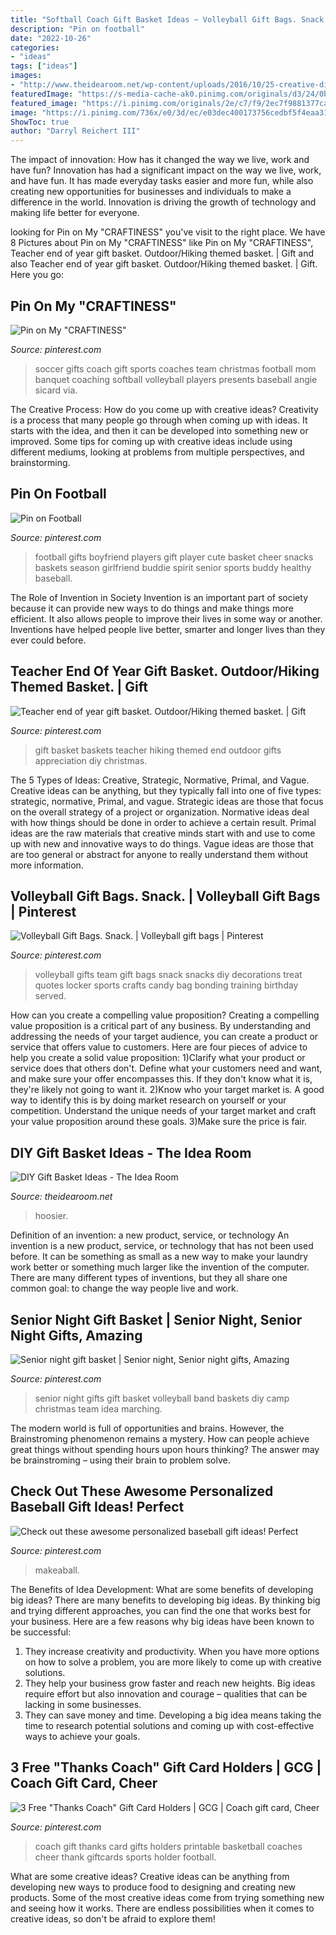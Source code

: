```yaml
---
title: "Softball Coach Gift Basket Ideas ~ Volleyball Gift Bags. Snack."
description: "Pin on football"
date: "2022-10-26"
categories:
- "ideas"
tags: ["ideas"]
images:
- "http://www.theidearoom.net/wp-content/uploads/2016/10/25-creative-diy-gift-basket-ideas.jpg"
featuredImage: "https://s-media-cache-ak0.pinimg.com/originals/d3/24/0b/d3240b419525fdec8373bbea61646624.jpg"
featured_image: "https://i.pinimg.com/originals/2e/c7/f9/2ec7f9881377ca9d7a8568d75a18037d.jpg"
image: "https://i.pinimg.com/736x/e0/3d/ec/e03dec400173756cedbf5f4eaa3155f3--senior-night-gifts-band-camp.jpg"
ShowToc: true
author: "Darryl Reichert III"
---
```



The impact of innovation: How has it changed the way we live, work and have fun?
Innovation has had a significant impact on the way we live, work, and have fun. It has made everyday tasks easier and more fun, while also creating new opportunities for businesses and individuals to make a difference in the world. Innovation is driving the growth of technology and making life better for everyone.

	

		
looking for Pin on My &quot;CRAFTINESS&quot; you've visit to the right place. We have 8 Pictures about Pin on My &quot;CRAFTINESS&quot; like Pin on My &quot;CRAFTINESS&quot;, Teacher end of year gift basket. Outdoor/Hiking themed basket. | Gift and also Teacher end of year gift basket. Outdoor/Hiking themed basket. | Gift. Here you go:
		
    
## Pin On My &quot;CRAFTINESS&quot;

<img loading=lazy src="https://i.pinimg.com/originals/e0/47/69/e04769ef3da3978f9096efe6d571933d.jpg" onerror="this.onerror=null;this.src='https://tse1.mm.bing.net/th?id=OIP.XdBc-7NRzsvY8IFXChCiDQHaJ4&amp;pid=15.1';" alt="Pin on My &quot;CRAFTINESS&quot;">

_Source: pinterest.com_

>soccer gifts coach gift sports coaches team christmas football mom banquet coaching softball volleyball players presents baseball angie sicard via. 

	

The Creative Process: How do you come up with creative ideas?
Creativity is a process that many people go through when coming up with ideas. It starts with the idea, and then it can be developed into something new or improved. Some tips for coming up with creative ideas include using different mediums, looking at problems from multiple perspectives, and brainstorming.

    
## Pin On Football

<img loading=lazy src="https://i.pinimg.com/736x/f0/93/71/f093719d42c7de226a26778d62246a48--cute-boyfriend-ideas-good-ideas.jpg" onerror="this.onerror=null;this.src='https://tse4.mm.bing.net/th?id=OIP.AZfANNtmj6gb3H8cTVHx3QHaJ3&amp;pid=15.1';" alt="Pin on Football">

_Source: pinterest.com_

>football gifts boyfriend players gift player cute basket cheer snacks baskets season girlfriend buddie spirit senior sports buddy healthy baseball. 

	

The Role of Invention in Society
Invention is an important part of society because it can provide new ways to do things and make things more efficient. It also allows people to improve their lives in some way or another. Inventions have helped people live better, smarter and longer lives than they ever could before.

    
## Teacher End Of Year Gift Basket. Outdoor/Hiking Themed Basket. | Gift

<img loading=lazy src="https://s-media-cache-ak0.pinimg.com/originals/d3/24/0b/d3240b419525fdec8373bbea61646624.jpg" onerror="this.onerror=null;this.src='https://tse1.mm.bing.net/th?id=OIP.NsOIFs7qzLVeOZdvv4tJEwHaJ4&amp;pid=15.1';" alt="Teacher end of year gift basket. Outdoor/Hiking themed basket. | Gift">

_Source: pinterest.com_

>gift basket baskets teacher hiking themed end outdoor gifts appreciation diy christmas. 

	

The 5 Types of Ideas: Creative, Strategic, Normative, Primal, and Vague.
Creative ideas can be anything, but they typically fall into one of five types: strategic, normative, Primal, and vague. 
Strategic ideas are those that focus on the overall strategy of a project or organization. Normative ideas deal with how things should be done in order to achieve a certain result. Primal ideas are the raw materials that creative minds start with and use to come up with new and innovative ways to do things. Vague ideas are those that are too general or abstract for anyone to really understand them without more information.

    
## Volleyball Gift Bags. Snack. | Volleyball Gift Bags | Pinterest

<img loading=lazy src="https://s-media-cache-ak0.pinimg.com/736x/6f/51/b4/6f51b43a1c617f62dc445cb5f1de6709.jpg" onerror="this.onerror=null;this.src='https://tse1.mm.bing.net/th?id=OIP.AZsdAWCTZm9BzU8Jq2KEswHaJ3&amp;pid=15.1';" alt="Volleyball Gift Bags. Snack. | Volleyball gift bags | Pinterest">

_Source: pinterest.com_

>volleyball gifts team gift bags snack snacks diy decorations treat quotes locker sports crafts candy bag bonding training birthday served. 

	

How can you create a compelling value proposition?
Creating a compelling value proposition is a critical part of any business. By understanding and addressing the needs of your target audience, you can create a product or service that offers value to customers. Here are four pieces of advice to help you create a solid value proposition:
1)Clarify what your product or service does that others don't. Define what your customers need and want, and make sure your offer encompasses this. If they don't know what it is, they're likely not going to want it.
2)Know who your target market is. A good way to identify this is by doing market research on yourself or your competition. Understand the unique needs of your target market and craft your value proposition around these goals.
3)Make sure the price is fair.

    
## DIY Gift Basket Ideas - The Idea Room

<img loading=lazy src="http://www.theidearoom.net/wp-content/uploads/2016/10/25-creative-diy-gift-basket-ideas.jpg" onerror="this.onerror=null;this.src='https://tse1.mm.bing.net/th?id=OIP.Ja6GoFiPM4N2UXtNRdO5mAHaLH&amp;pid=15.1';" alt="DIY Gift Basket Ideas - The Idea Room">

_Source: theidearoom.net_

>hoosier. 

	

Definition of an invention: a new product, service, or technology
An invention is a new product, service, or technology that has not been used before. It can be something as small as a new way to make your laundry work better or something much larger like the invention of the computer. There are many different types of inventions, but they all share one common goal: to change the way people live and work.

    
## Senior Night Gift Basket | Senior Night, Senior Night Gifts, Amazing

<img loading=lazy src="https://i.pinimg.com/736x/e0/3d/ec/e03dec400173756cedbf5f4eaa3155f3--senior-night-gifts-band-camp.jpg" onerror="this.onerror=null;this.src='https://tse3.mm.bing.net/th?id=OIP.s9dX6DF4fdZWf9qwrkkQDQHaJ4&amp;pid=15.1';" alt="Senior night gift basket | Senior night, Senior night gifts, Amazing">

_Source: pinterest.com_

>senior night gifts gift basket volleyball band baskets diy camp christmas team idea marching. 

	

The modern world is full of opportunities and brains. However, the Brainstroming phenomenon remains a mystery. How can people achieve great things without spending hours upon hours thinking? The answer may be brainstroming – using their brain to problem solve.

    
## Check Out These Awesome Personalized Baseball Gift Ideas! Perfect

<img loading=lazy src="https://i.pinimg.com/originals/2e/c7/f9/2ec7f9881377ca9d7a8568d75a18037d.jpg" onerror="this.onerror=null;this.src='https://tse2.mm.bing.net/th?id=OIP.znA1V6FJnvKZ2DygIz9aDwHaHa&amp;pid=15.1';" alt="Check out these awesome personalized baseball gift ideas! Perfect">

_Source: pinterest.com_

>makeaball. 

	

The Benefits of Idea Development: What are some benefits of developing big ideas?
There are many benefits to developing big ideas. By thinking big and trying different approaches, you can find the one that works best for your business. Here are a few reasons why big ideas have been known to be successful: 
1. They increase creativity and productivity. When you have more options on how to solve a problem, you are more likely to come up with creative solutions. 
2. They help your business grow faster and reach new heights. Big ideas require effort but also innovation and courage – qualities that can be lacking in some businesses. 
3. They can save money and time. Developing a big idea means taking the time to research potential solutions and coming up with cost-effective ways to achieve your goals.

    
## 3 Free &quot;Thanks Coach&quot; Gift Card Holders | GCG | Coach Gift Card, Cheer

<img loading=lazy src="https://i.pinimg.com/736x/b5/12/81/b51281caa7cbc181837b4f5194dd7bbd--football-coaches-chalkboards.jpg" onerror="this.onerror=null;this.src='https://tse1.mm.bing.net/th?id=OIP.DMst3znT_WY1OV5QZNlTgQHaEi&amp;pid=15.1';" alt="3 Free &quot;Thanks Coach&quot; Gift Card Holders | GCG | Coach gift card, Cheer">

_Source: pinterest.com_

>coach gift thanks card gifts holders printable basketball coaches cheer thank giftcards sports holder football. 

	

What are some creative ideas?
Creative ideas can be anything from developing new ways to produce food to designing and creating new products. Some of the most creative ideas come from trying something new and seeing how it works. There are endless possibilities when it comes to creative ideas, so don't be afraid to explore them!

